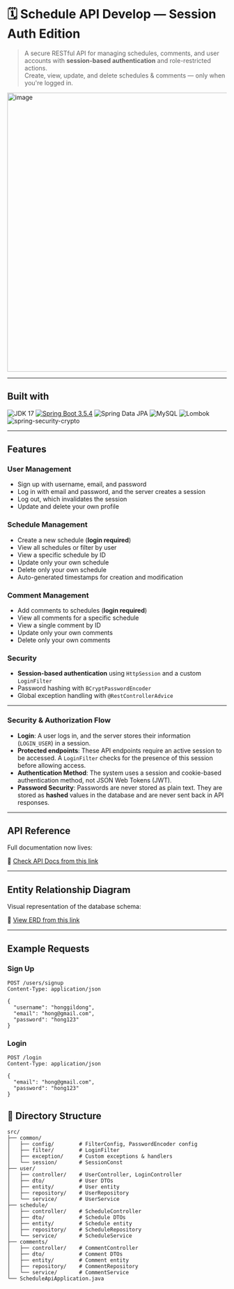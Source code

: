 # 🗓️ Schedule API Develop — Session Auth Edition

> A secure RESTful API for managing schedules, comments, and user accounts with **session-based authentication** and role-restricted actions.  
> Create, view, update, and delete schedules & comments — only when you're logged in.
<img width="1097" height="639" alt="image" src="https://github.com/user-attachments/assets/727675ff-1f8f-404d-a4b5-d6f610318e8f" />

---

## Built with

![JDK 17](https://img.shields.io/badge/JDK-17-orange?logo=java&logoColor=white)
[![Spring Boot 3.5.4](https://img.shields.io/badge/Spring%20Boot-3.5.4-6DB33F?logo=springboot&logoColor=white)](https://spring.io/projects/spring-boot)
![Spring Data JPA](https://img.shields.io/badge/Spring%20Data%20JPA-6DB33F?logo=spring&logoColor=white)
![MySQL](https://img.shields.io/badge/MySQL-4479A1?logo=mysql&logoColor=white)
![Lombok](https://img.shields.io/badge/Lombok-ED1C24?logo=java&logoColor=white)
![spring-security-crypto](https://img.shields.io/badge/Spring%20Security%20Crypto-6DB33F?logo=springsecurity&logoColor=white)

---

## Features

### User Management
- Sign up with username, email, and password
- Log in with email and password, and the server creates a session
- Log out, which invalidates the session
- Update and delete your own profile

### Schedule Management
- Create a new schedule (**login required**)
- View all schedules or filter by user
- View a specific schedule by ID
- Update only your own schedule
- Delete only your own schedule
- Auto-generated timestamps for creation and modification

### Comment Management
- Add comments to schedules (**login required**)
- View all comments for a specific schedule
- View a single comment by ID
- Update only your own comments
- Delete only your own comments

### Security
- **Session-based authentication** using `HttpSession` and a custom `LoginFilter`
- Password hashing with `BCryptPasswordEncoder`
- Global exception handling with `@RestControllerAdvice`
---

### Security & Authorization Flow

- **Login**: A user logs in, and the server stores their information (`LOGIN_USER`) in a session.
- **Protected endpoints**: These API endpoints require an active session to be accessed. A `LoginFilter` checks for the presence of this session before allowing access.
- **Authentication Method**: The system uses a session and cookie-based authentication method, not JSON Web Tokens (JWT).
- **Password Security**: Passwords are never stored as plain text. They are stored as **hashed** values in the database and are never sent back in API responses.
---

## API Reference

Full documentation now lives:

🔗 [Check API Docs from this link](https://documenter.getpostman.com/view/47183182/2sB3BGHVTr)

---

## Entity Relationship Diagram

Visual representation of the database schema:

🔗 [View ERD from this link](https://github.com/4x2vk/ScheduleApiDevelop/issues/1#issuecomment-3186705590)

---

## Example Requests

### Sign Up
```http
POST /users/signup
Content-Type: application/json

{
  "username": "honggildong",
  "email": "hong@gmail.com",
  "password": "hong123"
}
```
### Login
```http
POST /login
Content-Type: application/json

{
  "email": "hong@gmail.com",
  "password": "hong123"
}
```
## 📁 Directory Structure
```
src/
├── common/
│   ├── config/        # FilterConfig, PasswordEncoder config
│   ├── filter/        # LoginFilter
│   ├── exception/     # Custom exceptions & handlers
│   └── session/       # SessionConst
├── user/
│   ├── controller/    # UserController, LoginController
│   ├── dto/           # User DTOs
│   ├── entity/        # User entity
│   ├── repository/    # UserRepository
│   └── service/       # UserService
├── schedule/
│   ├── controller/    # ScheduleController
│   ├── dto/           # Schedule DTOs
│   ├── entity/        # Schedule entity
│   ├── repository/    # ScheduleRepository
│   └── service/       # ScheduleService
├── comments/
│   ├── controller/    # CommentController
│   ├── dto/           # Comment DTOs
│   ├── entity/        # Comment entity
│   ├── repository/    # CommentRepository
│   └── service/       # CommentService
└── ScheduleApiApplication.java
```
